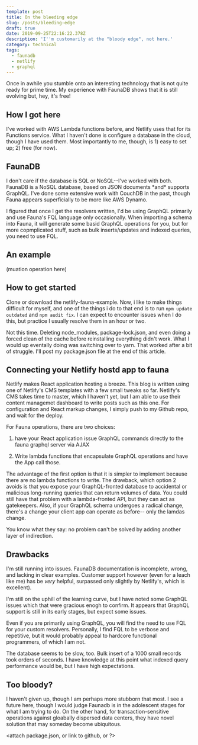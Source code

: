 ```yaml
---
template: post
title: On the bleeding edge
slug: /posts/bleeding-edge
draft: true
date: 2019-09-25T22:16:22.378Z
description: 'I''m customarily at the "bloody edge", not here.'
category: technical
tags:
  - faunadb
  - netlify
  - graphql
---
```

Once in awhile you stumble onto an interesting technology that is not quite ready for prime time.  My experience with FaunaDB shows that it is still evolving but, hey, it's free!

## How I got here

I've worked with AWS Lambda functions before, and Netlify uses that for its Functions service. What I haven't done is configure a database in the cloud, though I have used them.  Most importantly to me, though, is 1) easy to set up; 2) free (for now).

## FaunaDB

I don't care if the database is SQL or NoSQL--I've worked with both. FaunaDB is a NoSQL database, based on JSON documents \*and\* supports GraphQL. I've done some extensive work with CouchDB in the past, though Fauna appears superficially to be more like AWS Dynamo.  

I figured that once I get the resolvers written, I'd be using GraphQL primarily and use Fauna's FQL language only occasionally.  When importing a schema into Fauna, it will generate some basid GraphQL operations for you, but for more copmplicated stuff, such as bulk inserts/updates and indexed queries, you need to use FQL.

## An example

(muation operation here)

## How to get started

Clone or download the netlify-fauna-example.  Now, i like to make things difficult for myself, and one of the things i do to that end is to run `npm update outdated` and `npm audit fix`. I can expect to encounter issues when I do this, but practice I usually resolve them in an hour or two. 

Not this time.  Deleting node_modules, package-lock.json, and even doing a forced clean of the cache before reinstalling everything didn't work. What I would up eventally doing was switching over to yarn. That worked after a bit of struggle. I'll post my package.json file at the end of this article.

## Connecting your Netlify hostd app to fauna

Netlify makes React application hosting a breeze.  This blog is written using one of Netlify's CMS templates with a few small tweaks so far.  Netlify's CMS takes time to master, which I haven't yet, but I am able to use their content managemet dashboard to write posts such as this one.  For configuration and React markup changes, I simply push to my Github repo, and wait for  the deploy.

For Fauna operations, there are two choices:

1) have your React application issue GraphQL commands directly to the fauna graphql server via AJAX

2) Write lambda functions that encapsulate GraphQL operations and have the App call those.

The advantage of the first option is that it is simpler to implement because there are no lambda functions to write. The drawback, which option 2 avoids is that you expose your GraphQL-fronted database to accidental or malicious long-running queries that can return volumes of data. You could still have that problem with a lambda-fronted API, but they can act as gatekeepers.  Also, if your GraphQL schema undergoes a radical change, there's a change your client app can operate as before-- only the lamdas change.

You know what they say: no problem can't be solved by adding another layer of indirection.

## Drawbacks

I'm still running into issues.  FaunaDB documentation is incomplete, wrong, and lacking in clear examples.  Customer support however (even for a leach like me) has be _very_ helpful, surpassed only  slightly by Netlify's, which is excellent).

I'm still on the uphill of the learning curve, but I have noted some GraphQL issues which that were gracious enogh to confirm. It appears that GraphQL support is still in its early stages, but expect some issues.

Even if you are primarily using GraphQL, you will find the need to use FQL for your custom resolvers. Personally, I find FQL to be verbose and repetitive, but it would probably appeal to hardcore functional programmers, of which I am not.

The database seems to be slow, too.  Bulk insert of a 1000 small records took orders of seconds.  I have knowledge at this point what indexed query performance would be, but I have high expectations.

## Too bloody?

I haven't given up, though I am perhaps more stubborn that most. I see a future here, though I would judge Faunadb is in the adolescent stages for what I am trying to do.  On the other hand, for transaction-sensitive operations against gloabally dispersed data centers, they have novel solution that may someday become ubiquitous. 

<attach package.json, or link to github, or ?>
